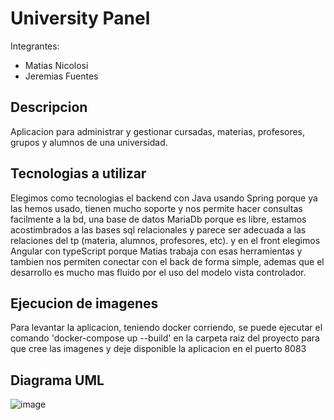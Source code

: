 # University Panel

Integrantes:

- Matias Nicolosi
- Jeremias Fuentes

## Descripcion

Aplicacion para administrar y gestionar cursadas, materias, profesores, grupos y alumnos de una universidad.

## Tecnologias a utilizar

Elegimos como tecnologias el backend con Java usando Spring porque ya las hemos usado, tienen mucho soporte y nos permite hacer consultas facilmente a la bd, una base de datos MariaDb porque es libre, estamos acostimbrados a las bases sql relacionales y parece ser adecuada a las relaciones del tp (materia, alumnos, profesores, etc). y en el front elegimos Angular con typeScript porque Matias trabaja con esas herramientas y tambien nos permiten conectar con el back de forma simple, ademas que el desarrollo es mucho mas fluido por el uso del modelo vista controlador.

## Ejecucion de imagenes

Para levantar la aplicacion, teniendo docker corriendo, se puede ejecutar el comando 'docker-compose up --build' en la carpeta raiz del proyecto para que cree las imagenes y deje disponible la aplicacion en el puerto 8083

## Diagrama UML

![image](https://user-images.githubusercontent.com/39131303/231901049-115ab5ca-74b0-43d1-afe5-70b896d660dc.png)
